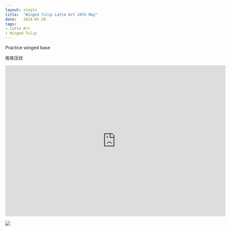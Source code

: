 ```yaml
---
layout: single
title:  "Winged Tulip Latte Art 28th May"
date:   2024-05-28
tags:
- Latte Art
- Winged Tulip
---
```



Practice winged base

练练压纹



<div class="embed-container">
  <iframe
      src="https://www.youtube.com/embed/xg3sL1zpWZ4"
      width="700"
      height="480"
      frameborder="0"
      allowfullscreen="true">
  </iframe>
</div>


![](/assets/img/2024/05/28/F70038C3-656D-43C1-9A51-6216D8A00EBD)

